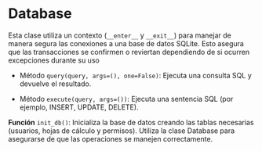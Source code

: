 # Database

Esta clase utiliza un contexto (`__enter__` y `__exit__`) para manejar de manera segura las conexiones a una base de
datos SQLite. Esto asegura que las transacciones se confirmen o reviertan dependiendo de si ocurren excepciones durante
su uso

* Método `query(query, args=(), one=False)`: Ejecuta una consulta SQL y devuelve el resultado.

* Método `execute(query, args=())`: Ejecuta una sentencia SQL (por ejemplo, INSERT, UPDATE, DELETE).

**Función** `init_db()`: Inicializa la base de datos creando las tablas necesarias (usuarios, hojas de cálculo y
permisos). Utiliza la clase Database para asegurarse de que las operaciones se manejen correctamente.